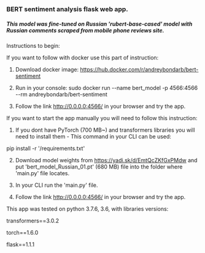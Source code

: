 ### BERT sentiment analysis flask web app. 

##### This model was fine-tuned on Russian 'rubert-base-cased' model with Russian comments scraped from mobile phone reviews site.

Instructions to begin:

If you want to follow with docker use this part of instruction:

1. Download docker image: https://hub.docker.com/r/andreybondarb/bert-sentiment

2. Run in your console: 
sudo docker run --name bert_model -p 4566:4566 --rm andreybondarb/bert-sentiment

3. Follow the link http://0.0.0.0:4566/ in your browser and try the app.

If you want to start the app manually you will need to follow this instruction:

1. If you dont have PyTorch (700 MB~) and transformers libraries you will need to install them - This command in your CLI can be used:

pip install -r '/requirements.txt'

2. Download model weights from https://yadi.sk/d/EmtQcZKfGxPMdw and put 'bert_model_Russian_01.pt' (680 MB) file into the folder where 'main.py' file locates.

3. In your CLI run the 'main.py' file.

4. Follow the link http://0.0.0.0:4566/ in your browser and try the app.

This app was tested on python 3.7.6, 3.6, with libraries versions:

transformers==3.0.2

torch==1.6.0

flask==1.1.1

